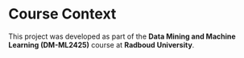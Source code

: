 # Course Context

This project was developed as part of the **Data Mining and Machine Learning (DM-ML2425)** course at **Radboud University**.
